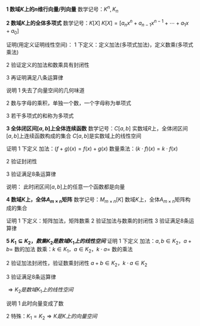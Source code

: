 **1 数域$K$上的$n$维行向量/列向量**
数学记号：$K^n,K_n$

**2 数域$K$上的全体多项式**
数学记号：$K[X]$
$K[X]=[a_nx^n+a_{n-1}x^{n-1}+\cdots+a_1x+a_0]$

证明(用定义证明线性空间)：
1 下定义：定义加法(多项式加法)，定义数乘(多项式乘法)

2 验证定义的加法和数乘具有封闭性

3 再证明满足八条运算律

说明
1 失去了向量空间的几何味道

2 数与字母的乘积，单独一个数，一个字母称为单项式

3 若干多项式的和称为多项式

**3 全体闭区间$[a,b]$上全体连续函数**
数学记号：$C[a,b]$
实数域$R$上，全体闭区间$[a,b]$上连续函数构成的集合
$C[a,b]$是实数域上的线性空间

证明
1 下定义
加法：$(f+g)(x)=f(x)+g(x)$
数量乘法：$(k\cdot f)(x)=k\cdot f(x)$

2 验证封闭性

3 验证满足8条运算律

说明：
此时闭区间$[a,b]$上的任意一个函数都是向量

**4 数域$K$上，全体$A_{m\times n}$矩阵**
数学记号：$M_{m\times n}[K]$
数域$K$上，全体$A_{m\times n}$矩阵构成的集合

证明
1 下定义：矩阵加法，矩阵数乘
2 验证加法与数乘的封闭性
3 验证满足8条运算律

**5 $K_1\subseteq K_2，数集K_2是数域K_1上的线性空间$**
证明
1 下定义
加法：$a,b\in K_2，a+b=$ 数的加法
数乘：$k\in K_1，a\in K_2，k\cdot a=$ 数的乘法

2 验证加法封闭性，验证数乘封闭性
$a+b\in K_2，k\cdot a\in K_2$

3 验证满足8条运算律

$\Rightarrow K_2是数域K_1上的线性空间$

说明
1 此时向量变成了数

2 特殊：$K_1=K_2\Rightarrow K是K上的向量空间$